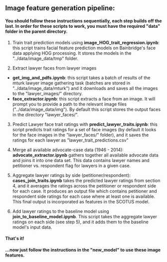 ## Image feature generation pipeline:
#### You should follow these instructions sequentially, each step builds off the last. In order for these scripts to work, you must have the required "data" folder in the parent directory.

1. Train trait prediction models using **image_HOG_trait_regression.ipynb**: this script trains facial feature prediction models on Bainbridge's face data applying HOG processing. It stores the models in the "../data/image_data/tmp" folder. 

2. Extract lawyer faces from lawyer images
 * **get_img_and_pdfs.ipynb**: this script takes a batch of results of the mturk lawyer image gathering task (batches are stored in "../data/image_data/mturk") and it downloads and saves all the images to the "lawyer_images/" directory.
 * **face_extractor.ipynb**: this script extracts a face from an image. It will prompt you to provide a path to the relevant image files ("../data/image_data/img"). By default this script stores the output faces in the directory "lawyer_faces/".

3. Predict Lawyer face trait ratings with **predict_lawyer_traits.ipynb**: this script predicts trait ratings for a set of face images (by default it looks for the face images in the "lawyer_faces/" folder), and it saves the ratings for each lawyer as "lawyer_trait_predictions.csv"

4. Merge all available advocate-case data (1946 - 2014): **advocate_extractor.ipynb** gathers together all available advocate data and joins it into one data set. This data contains lawyer names and petitioner vs. respondent flag for lawyers in a given case.

5. Aggregate lawyer ratings by side (petitioner/respondent): **cases_join_traits.ipynb** takes the predicted lawyer ratings from section 4, and it averages the ratings across the petitioner or respondent side for each case. It produces an output file which contains petitioner and respondent side ratings for each case where at least one is available. This final output is incorporated as features in the SCOTUS model.

6. Add lawyer ratings to the baseline model using **join_to_baseline_model.ipynb**. This script takes the aggregate lawyer ratings on each side (see step 5), and it adds them to the baseline model's input data.

#### That's it! 
#### ...now just follow the instructions in the "new_model" to use these image features.
